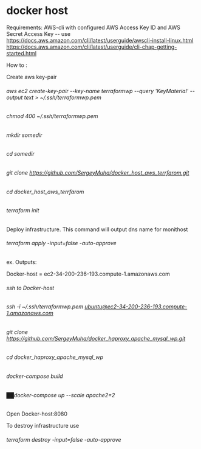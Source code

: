 # docker host 

Requirements:
AWS-cli with configured AWS Access Key ID and AWS Secret Access Key -- use https://docs.aws.amazon.com/cli/latest/userguide/awscli-install-linux.html 
https://docs.aws.amazon.com/cli/latest/userguide/cli-chap-getting-started.html

How to :

Create aws key-pair

###### aws ec2 create-key-pair --key-name terraformwp --query 'KeyMaterial' --output text > ~/.ssh/terraformwp.pem

###### chmod 400 ~/.ssh/terraformwp.pem

###### mkdir somedir

###### cd somedir

###### git clone https://github.com/SergeyMuha/docker_host_aws_terrfarom.git

###### cd docker_host_aws_terrfarom

###### terraform init

Deploy infrastructure. This command will output dns name for monithost 

###### terraform apply -input=false -auto-approve

ex.
Outputs:

Docker-host = ec2-34-200-236-193.compute-1.amazonaws.com

###### ssh to Docker-host 

###### ssh -i ~/.ssh/terraformwp.pem ubuntu@ec2-34-200-236-193.compute-1.amazonaws.com

###### git clone https://github.com/SergeyMuha/docker_haproxy_apache_mysql_wp.git

###### cd docker_haproxy_apache_mysql_wp

###### docker-compose build

###### ██docker-compose up --scale apache2=2

Open Docker-host:8080

To destroy infrastructure use 

###### terraform destroy -input=false -auto-approve

